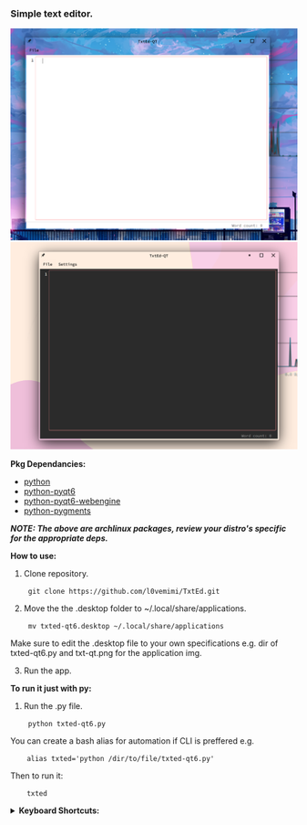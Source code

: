 ### Simple text editor.

![txt-qt](ass/txt-qt.png)
![txt-qt](ass/txt-qt-dark.png)

**Pkg Dependancies:**

- [python](https://archlinux.org/packages/core/x86_64/python/)
- [python-pyqt6](https://archlinux.org/packages/extra/x86_64/python-pyqt6/)
- [python-pyqt6-webengine](https://archlinux.org/packages/extra/x86_64/python-pyqt6-webengine/)
- [python-pygments](https://archlinux.org/packages/extra/any/python-pygments/)

***NOTE: The above are archlinux packages, review your distro's specific for the appropriate deps.***

**How to use:**

1. Clone repository.

        git clone https://github.com/l0vemimi/TxtEd.git

2. Move the the .desktop folder to ~/.local/share/applications.

        mv txted-qt6.desktop ~/.local/share/applications

Make sure to edit the .desktop file to your own specifications e.g. dir of txted-qt6.py and txt-qt.png for the application img.

3. Run the app.

**To run it just with py:**

1. Run the .py file.

        python txted-qt6.py

You can create a bash alias for automation if CLI is preffered e.g.

        alias txted='python /dir/to/file/txted-qt6.py'

Then to run it:

        txted

<details>
    <summary><b>Keyboard Shortcuts:</b></summary>

Save = CTRL + s

Copy = CTRL + c

Cut = CTRL + x

Paste = CTRL + v

Zoom In = CTRL + +

Zoom Out = CTRL + -

</details>
